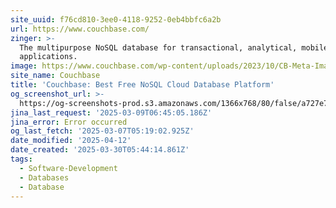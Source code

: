 ```yaml
---
site_uuid: f76cd810-3ee0-4118-9252-0eb4bbfc6a2b
url: https://www.couchbase.com/
zinger: >-
  The multipurpose NoSQL database for transactional, analytical, mobile, and AI
  applications.
image: https://www.couchbase.com/wp-content/uploads/2023/10/CB-Meta-Image-1.png
site_name: Couchbase
title: 'Couchbase: Best Free NoSQL Cloud Database Platform'
og_screenshot_url: >-
  https://og-screenshots-prod.s3.amazonaws.com/1366x768/80/false/a727e75d0b18988cebf0dc23ee9780dc390aea0922af149a6fd9cb45b313d957.jpeg
jina_last_request: '2025-03-09T06:45:05.186Z'
jina_error: Error occurred
og_last_fetch: '2025-03-07T05:19:02.925Z'
date_modified: '2025-04-12'
date_created: '2025-03-30T05:44:14.861Z'
tags:
  - Software-Development
  - Databases
  - Database
---
```











































